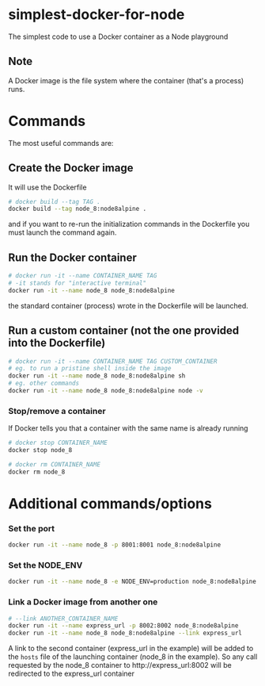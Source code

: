 # simplest-docker-for-node
The simplest code to use a Docker container as a Node playground

## Note
A Docker image is the file system where the container (that's a process) runs.


# Commands
The most useful commands are:

## Create the Docker image
It will use the Dockerfile
```bash
# docker build --tag TAG .
docker build --tag node_8:node8alpine .
```
and if you want to re-run the initialization commands in the Dockerfile you must launch the command again.

## Run the Docker container
```bash
# docker run -it --name CONTAINER_NAME TAG
# -it stands for "interactive terminal"
docker run -it --name node_8 node_8:node8alpine
```
the standard container (process) wrote in the Dockerfile will be launched.

## Run a custom container (not the one provided into the Dockerfile)
```bash
# docker run -it --name CONTAINER_NAME TAG CUSTOM_CONTAINER
# eg. to run a pristine shell inside the image
docker run -it --name node_8 node_8:node8alpine sh
# eg. other commands
docker run -it --name node_8 node_8:node8alpine node -v
```

### Stop/remove a container
If Docker tells you that a container with the same name is already running
```bash
# docker stop CONTAINER_NAME
docker stop node_8
```
```bash
# docker rm CONTAINER_NAME
docker rm node_8
```

# Additional commands/options

### Set the port
```bash
docker run -it --name node_8 -p 8001:8001 node_8:node8alpine
```

### Set the NODE_ENV
```bash
docker run -it --name node_8 -e NODE_ENV=production node_8:node8alpine
```

### Link a Docker image from another one
```bash
# --link ANOTHER_CONTAINER_NAME
docker run -it --name express_url -p 8002:8002 node_8:node8alpine
docker run -it --name node_8 node_8:node8alpine --link express_url
```
A link to the second container (express_url in the example) will be added to the `hosts` file of the launching container (node_8 in the example). So any call requested by the node_8 container to http://express_url:8002 will be redirected to the express_url container
